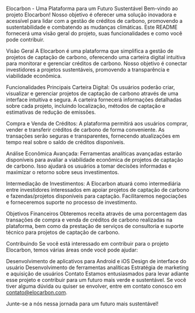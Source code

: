 Elocarbon - Uma Plataforma para um Futuro Sustentável
Bem-vindo ao projeto Elocarbon! Nosso objetivo é oferecer uma solução inovadora e acessível para lidar com a gestão de créditos de carbono, promovendo a sustentabilidade e combatendo as mudanças climáticas. Este README fornecerá uma visão geral do projeto, suas funcionalidades e como você pode contribuir.

Visão Geral
A Elocarbon é uma plataforma que simplifica a gestão de projetos de captação de carbono, oferecendo uma carteira digital intuitiva para monitorar e gerenciar créditos de carbono. Nosso objetivo é conectar investidores a projetos sustentáveis, promovendo a transparência e viabilidade econômica.

Funcionalidades Principais
Carteira Digital: Os usuários poderão criar, visualizar e gerenciar projetos de captação de carbono através de uma interface intuitiva e segura. A carteira fornecerá informações detalhadas sobre cada projeto, incluindo localização, métodos de captação e estimativas de redução de emissões.

Compra e Venda de Créditos: A plataforma permitirá aos usuários comprar, vender e transferir créditos de carbono de forma conveniente. As transações serão seguras e transparentes, fornecendo atualizações em tempo real sobre o saldo de créditos disponíveis.

Análise Econômica Avançada: Ferramentas analíticas avançadas estarão disponíveis para avaliar a viabilidade econômica de projetos de captação de carbono. Isso ajudará os usuários a tomar decisões informadas e maximizar o retorno sobre seus investimentos.

Intermediação de Investimentos: A Elocarbon atuará como intermediária entre investidores interessados em apoiar projetos de captação de carbono e fazendas/projetos disponíveis para captação. Facilitaremos negociações e forneceremos suporte no processo de investimento.

Objetivos Financeiros
Obteremos receita através de uma porcentagem das transações de compra e venda de créditos de carbono realizadas na plataforma, bem como da prestação de serviços de consultoria e suporte técnico para projetos de captação de carbono.

Contribuindo
Se você está interessado em contribuir para o projeto Elocarbon, temos várias áreas onde você pode ajudar:

Desenvolvimento de aplicativos para Android e iOS
Design de interface do usuário
Desenvolvimento de ferramentas analíticas
Estratégia de marketing e aquisição de usuários
Contato
Estamos entusiasmados para levar adiante esse projeto e contribuir para um futuro mais verde e sustentável. Se você tiver alguma dúvida ou quiser se envolver, entre em contato conosco em contato@elocarbon.com.

Junte-se a nós nessa jornada para um futuro mais sustentável!

